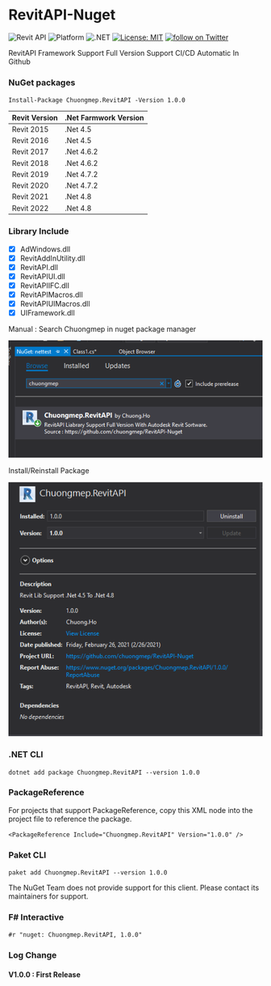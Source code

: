 # RevitAPI-Nuget
![Revit API](https://img.shields.io/badge/Revit%20API-2021-blue.svg)
![Platform](https://img.shields.io/badge/platform-Windows-lightgray.svg)
![.NET](https://img.shields.io/badge/.NET-blue.svg)
[![License: MIT](https://img.shields.io/badge/License-MIT-yellow.svg)](https://opensource.org/licenses/MIT)
<a href="https://twitter.com/intent/follow?screen_name=chuongmep">
        <img src="https://img.shields.io/twitter/follow/chuongmep?style=social&logo=twitter"
            alt="follow on Twitter"></a>
            
RevitAPI Framework Support Full Version Support CI/CD Automatic In Github

### NuGet packages

```
Install-Package Chuongmep.RevitAPI -Version 1.0.0
```
|Revit Version   | .Net Farmwork Version  |
|:-|:-|
|  Revit 2015 | .Net 4.5  |
|  Revit 2016 | .Net 4.5  |
|  Revit 2017 | .Net 4.6.2  |
|  Revit 2018 | .Net 4.6.2  |
|  Revit 2019 | .Net 4.7.2  |
|  Revit 2020 | .Net 4.7.2  |
|  Revit 2021 | .Net 4.8  |
|  Revit 2022 | .Net 4.8  |

### Library Include

- [X] AdWindows.dll
- [X] RevitAddInUtility.dll
- [X] RevitAPI.dll
- [X] RevitAPIUI.dll
- [X] RevitAPIIFC.dll
- [X] RevitAPIMacros.dll
- [X] RevitAPIUIMacros.dll
- [X] UIFramework.dll

Manual : Search Chuongmep in nuget package manager

![](assets/_Image_11d37eee-21a2-43e1-8dc5-d187018cdb7c.png)

Install/Reinstall Package

![](assets/_Image_3a1067d7-8c6a-4324-8d9b-500e56d0c8cc.png)

### .NET CLI

```
dotnet add package Chuongmep.RevitAPI --version 1.0.0
```
### PackageReference

For projects that support PackageReference, copy this XML node into the project file to reference the package.

```
<PackageReference Include="Chuongmep.RevitAPI" Version="1.0.0" />
```

### Paket CLI

```
paket add Chuongmep.RevitAPI --version 1.0.0
```

The NuGet Team does not provide support for this client. Please contact its maintainers for support.

### F# Interactive

```
#r "nuget: Chuongmep.RevitAPI, 1.0.0"
```

### Log Change

#### V1.0.0 : First Release
